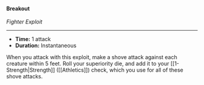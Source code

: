 #### Breakout
*Fighter Exploit*
___
- **Time:** 1 attack
- **Duration:** Instantaneous

When you attack with this exploit, make a shove attack against each creature within 5 feet. Roll your superiority die, and add it to your [[1-Strength|Strength]] ([[Athletics]]) check, which you use for all of these shove attacks.